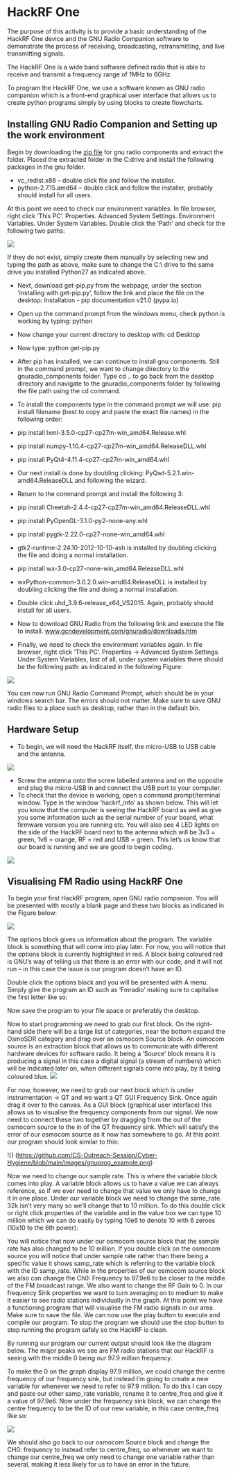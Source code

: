 # HackRF One
The purpose of this activity is to provide a basic understanding of the HackRF One device and the GNU Radio Companion software to demonstrate the process of receiving, broadcasting, retransmitting, and live transmitting signals.

The HackRF One is a wide band software defined radio that is able to receive and transmit a frequency range of 1MHz to 6GHz. 

To program the HackRF One, we use a software known as GNU radio companion which is a front-end graphical user interface that allows us to create python programs simply by using blocks to create flowcharts.

## Installing GNU Radio Companion and Setting up the work environment

Begin by downloading the [zip file](https://drive.google.com/file/d/1E-fl3C55wpAZyqESjt1S5UyDY5Q_1sy2/view) for gnu radio components and extract the folder. Placed the extracted folder in the C:drive and install the following packages in the gnu folder.

* vc_redist.x86 – double click file and follow the installer. 
* python-2.7.15.amd64 – double click and follow the installer, probably should install for all users.

At this point we need to check our environment variables. In file browser, right click ‘This PC’. Properties. Advanced System Settings. Environment Variables. Under System Variables. Double click the ‘Path’ and check for the following two paths:

![](https://github.com/CS-Outreach-Session/Cyber-Hygiene/blob/main/images/gnu_pathh.PNG)

If they do not exist, simply create them manually by selecting new and typing the path as above, make sure to change the C:\ drive to the same drive you installed Python27 as indicated above.

* Next, download get-pip.py from the webpage, under the section ‘installing with get-pip.py’, follow the link and place the file on the desktop: Installation - pip documentation v21.0 (pypa.io)
* Open up the command prompt from the windows menu, check python is working by typing: python
*	Now change your current directory to desktop with: cd Desktop
*	Now type: python get-pip.py

* After pip has installed, we can continue to install gnu components. Still in the command prompt, we want to change directory to the gnuradio_components folder. Type cd .. to go back from the desktop directory and navigate to the gnuradio_components folder by following the file path using the cd command.
* To install the components type in the command prompt we will use: pip install filename (best to copy and paste the exact file names) in the following order:
* pip install lxml-3.5.0-cp27-cp27m-win_amd64.Release.whl
* pip install numpy-1.10.4-cp27-cp27m-win_amd64.ReleaseDLL.whl
* pip install PyQt4-4.11.4-cp27-cp27m-win_amd64.whl

* Our next install is done by doubling clicking: PyQwt-5.2.1.win-amd64.ReleaseDLL and following the wizard.

* Return to the command prompt and install the following 3:

* pip install Cheetah-2.4.4-cp27-cp27m-win_amd64.ReleaseDLL.whl
* pip install PyOpenGL-3.1.0-py2-none-any.whl
* pip install pygtk-2.22.0-cp27-none-win_amd64.whl

* gtk2-runtime-2.24.10-2012-10-10-ash is installed by doubling clicking the file and doing a normal installation.

* pip install wx-3.0-cp27-none-win_amd64.ReleaseDLL.whl

* wxPython-common-3.0.2.0.win-amd64.ReleaseDLL is installed by doubling clicking the file and doing a normal installation.

* Double click uhd_3.9.6-release_x64_VS2015. Again, probably should install for all users.

* Now to download GNU Radio from the following link and execute the file to install. www.gcndevelopment.com/gnuradio/downloads.htm

* Finally, we need to check the environment variables again. In file browser, right click ‘This PC’. Properties -> Advanced System Settings. Under System Variables, last of all, under system variables there should be the following path: as indicated in the following Figure:

 ![](https://github.com/CS-Outreach-Session/Cyber-Hygiene/blob/main/images/gnu_path2.PNG)

You can now run GNU Radio Command Prompt, which should be in your windows search bar. The errors should not matter.
Make sure to save GNU radio files to a place such as desktop, rather than in the default bin.

## Hardware Setup
* To begin, we will need the HackRF itself, the micro-USB to USB cable and the antenna.

![](https://github.com/CS-Outreach-Session/Cyber-Hygiene/blob/main/images/Hack_RF.PNG)

* Screw the antenna onto the screw labelled antenna and on the opposite end plug the micro-USB in and connect the USB port to your computer. 
* To check that the device is working, open a command prompt/terminal window. Type in the window ‘hackrf_info’ as shown below. This will let you know that the computer is seeing the HackRF board as well as give you some information such as the serial number of your board, what firmware version you are running etc. You will also see 4 LED lights on the side of the HackRF board next to the antenna which will be 3v3 = green, 1v8 = orange, RF = red and USB = green. This let’s us know that our board is running and we are good to begin coding.

![](https://github.com/CS-Outreach-Session/Cyber-Hygiene/blob/main/images/Hack_RF_test.PNG)


## Visualising FM Radio using HackRF One

To begin your first HackRF program, open GNU radio companion. You will be presented with mostly a blank page and these two blocks as indicated in the Figure below: 

![](https://github.com/CS-Outreach-Session/Cyber-Hygiene/blob/main/images/gnu_radio_companion.PNG)

The options block gives us information about the program. The variable block is something that will come into play later. For now, you will notice that the options block is currently highlighted in red. A block being coloured red is GNU’s way of telling us that there is an error with our code, and it will not run – in this case the issue is our program doesn’t have an ID. 

Double click the options block and you will be presented with A menu. Simply give the program an ID such as ‘Fmradio’ making sure to capitalise the first letter like so:

Now save the program to your file space or preferably the desktop.

Now to start programming we need to grab our first block. On the right-hand side there will be a large list of categories, near the bottom expand the OsmoSDR category and drag over an osmocom Source block.  An osmocom source is an extraction block that allows us to communicate with different hardware devices for software radio. It being a ‘Source’ block means it is producing a signal in this case a digital signal (a stream of numbers) which will be indicated later on, when different signals come into play, by it being coloured blue. 
![](https://github.com/CS-Outreach-Session/Cyber-Hygiene/blob/main/images/gnu_Properties_option.PNG)

For now, however, we need to grab our next block which is under instrumentation -> QT and we want a QT GUI Frequency Sink. Once again drag it over to the canvas. As a GUI block (graphical user interface) this allows us to visualise the frequency components from our signal. 
We now need to connect these two together by dragging from the out of the osmocom source to the in of the QT frequency sink. Which will satisfy the error of our osmocom source as it now has somewhere to go. At this point our program should look similar to this: 

![] (https://github.com/CS-Outreach-Session/Cyber-Hygiene/blob/main/images/gnuprog_example.png)

Now we need to change our sample rate. This is where the variable block comes into play. A variable block allows us to have a value we can always reference, so if we ever need to change that value we only have to change it in one place. Under our variable block we need to change the same_rate. 32k isn’t very many so we’ll change that to 10 million. To do this double click or right click properties of the variable and in the value box we can type 10 million which we can do easily by typing 10e6 to denote 10 with 6 zeroes (10x10 to the 6th power):

You will notice that now under our osmocom source block that the sample rate has also changed to be 10 million. If you double click on the osmocom source you will notice that under sample rate rather than there being a specific value it shows samp_rate which is referring to the variable block with the ID samp_rate. 
While in the properties of our osmocom source block we also can change the Ch0: Frequency to 97.9e6 to be closer to the middle of the FM broadcast range. We also want to change the RF Gain to 0.
In our frequency Sink properties we want to turn averaging on to medium to make it easier to see radio stations individually in the graph. 
At this point we have a functioning program that will visualise the FM radio signals in our area. Make sure to save the file.
We can now use the play button to execute and compile our program. To stop the program we should use the stop button to stop running the program safely so the HackRF is clean. 

By running our program our current output should look like the diagram below. The major peaks we see are FM radio stations that our HackRF is seeing with the middle 0 being our 97.9 million frequency. 

[](https://github.com/CS-Outreach-Session/Cyber-Hygiene/blob/main/images/gnuprog_example2.PNG)

To make the 0 on the graph display 97.9 million, we could change the centre frequency of our frequency sink, but instead I’m going to create a new variable for whenever we need to refer to 97.9 million. To do this I can copy and paste our other samp_rate variable, rename it to centre_freq and give it a value of 97.9e6. Now under the frequency sink block, we can change the centre frequency to be the ID of our new variable, in this case centre_freq like so:

![](https://github.com/CS-Outreach-Session/Cyber-Hygiene/blob/main/images/gnuprog_example3.PNG)

We should also go back to our osmocom Source block and change the CH0: frequency to instead refer to centre_freq, so whenever we want to change our centre_freq we only need to change one variable rather than several, making it less likely for us to have an error in the future. 

